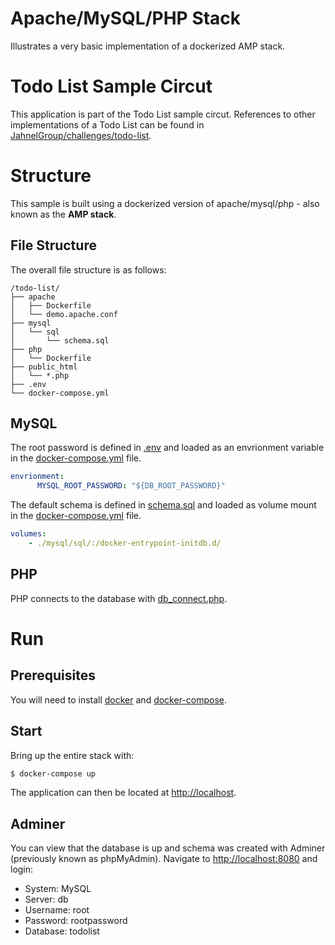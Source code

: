 Apache/MySQL/PHP Stack
===================================
Illustrates a very basic implementation of a dockerized AMP stack.

# Todo List Sample Circut

This application is part of the Todo List sample circut. References to other implementations of a Todo List can be found in [JahnelGroup/challenges/todo-list](https://github.com/JahnelGroup/challenges/tree/master/todo-list).

# Structure

This sample is built using a dockerized version of apache/mysql/php - also known as the **AMP stack**.

## File Structure

The overall file structure is as follows:

```text
/todo-list/
├── apache
│   ├── Dockerfile
│   └── demo.apache.conf
├── mysql
│   └── sql
│       └── schema.sql
├── php
│   └── Dockerfile
├── public_html
│   └── *.php
├── .env
└── docker-compose.yml
```

## MySQL

The root password is defined in [.env](./.env) and loaded as an envrionment variable in the [docker-compose.yml](./docker-compose.yml) file.

```yml
envrionment:
      MYSQL_ROOT_PASSWORD: "${DB_ROOT_PASSWORD}"
```

The default schema is defined in [schema.sql](./mysql/sql/schema.sql) and loaded as volume mount in the [docker-compose.yml](./docker-compose.yml) file.

```yml
volumes:
    - ./mysql/sql/:/docker-entrypoint-initdb.d/
```

## PHP
PHP connects to the database with [db_connect.php](./public_html/db_connect.php).

# Run

## Prerequisites

You will need to install [docker](https://docs.docker.com/install/) and [docker-compose](https://docs.docker.com/compose/install).

## Start

Bring up the entire stack with:

```bash
$ docker-compose up
```

The application can then be located at [http://localhost](http://localhost).

## Adminer

You can view that the database is up and schema was created with Adminer (previously known as phpMyAdmin). Navigate to [http://localhost:8080](http://localhost:8080) and login:

* System: MySQL
* Server: db
* Username: root
* Password: rootpassword
* Database: todolist